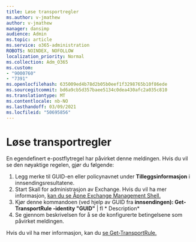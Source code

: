 ```yaml
---
title: Løse transportregler
ms.author: v-jmathew
author: v-jmathew
manager: dansimp
audience: Admin
ms.topic: article
ms.service: o365-administration
ROBOTS: NOINDEX, NOFOLLOW
localization_priority: Normal
ms.collection: Adm_O365
ms.custom:
- "9000760"
- "7391"
ms.openlocfilehash: 635009ed4b78d2b05b0eef1f3298765b10f86ede
ms.sourcegitcommit: bd6a9cb5d357baee5134c0dea430afc2a035c810
ms.translationtype: MT
ms.contentlocale: nb-NO
ms.lasthandoff: 03/09/2021
ms.locfileid: "50695856"
---
```

# <a name="fix-transport-rules"></a>Løse transportregler

En egendefinert e-postflytregel har påvirket denne meldingen. Hvis du vil se den nøyaktige regelen, gjør du følgende:

1. Legg merke til GUID-en eller  policynavnet under **Tilleggsinformasjon** i innsendingsresultatene. 
2. Start Skall for administrasjon av Exchange. Hvis du vil ha mer informasjon, [kan du se Åpne Exchange Management Shell.](https://go.microsoft.com/fwlink/?linkid=2101432)
3. Kjør denne kommandoen (ved hjelp av GUID fra **innsendingen): Get-TransportRule -identity "GUID"** | fl * Description*
4. Se gjennom beskrivelsen for å se de konfigurerte betingelsene som påvirket meldingen.

Hvis du vil ha mer informasjon, kan du [se Get-TransportRule.](https://go.microsoft.com/fwlink/?linkid=2101523)
